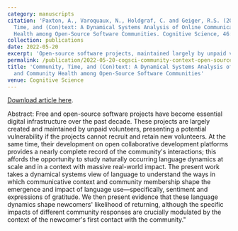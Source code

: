```yaml
---
category: manuscripts
citation: 'Paxton, A., Varoquaux, N., Holdgraf, C. and Geiger, R.S. (2022), Community,
  Time, and (Con)text: A Dynamical Systems Analysis of Online Communication and Community
  Health among Open-Source Software Communities. Cognitive Science, 46: e13134. <a href="https://doi.org/10.1111/cogs.13134">https://doi.org/10.1111/cogs.13134</a>'
collection: publications
date: 2022-05-20
excerpt: 'Open-source software projects, maintained largely by unpaid volunteers, face recruitment and retention challenges. Using dynamical systems analysis of community communications, we found that sentiment and gratitude expressions significantly shape newcomer retention, with impacts modulated by the context of first contact.'
permalink: /publication/2022-05-20-cogsci-community-context-open-source
title: 'Community, Time, and (Con)text: A Dynamical Systems Analysis of Online Communication
  and Community Health among Open-Source Software Communities'
venue: Cognitive Science
---
```


<a href="https://doi.org/10.1111/cogs.13134">Download article here</a>.

Abstract: Free and open-source software projects have become essential digital infrastructure over the past decade. These projects are largely created and maintained by unpaid volunteers, presenting a potential vulnerability if the projects cannot recruit and retain new volunteers. At the same time, their development on open collaborative development platforms provides a nearly complete record of the community's interactions; this affords the opportunity to study naturally occurring language dynamics at scale and in a context with massive real-world impact. The present work takes a dynamical systems view of language to understand the ways in which communicative context and community membership shape the emergence and impact of language use—specifically, sentiment and expressions of gratitude. We then present evidence that these language dynamics shape newcomers' likelihood of returning, although the specific impacts of different community responses are crucially modulated by the context of the newcomer's first contact with the community."